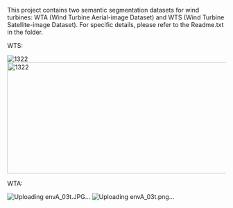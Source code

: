 This project contains two semantic segmentation datasets for wind turbines: WTA (Wind Turbine Aerial-image Dataset) and WTS (Wind Turbine Satellite-image Dataset). For specific details, please refer to the Readme.txt in the folder.

WTS:

![1322](https://github.com/user-attachments/assets/e0b08ab5-2317-4785-8370-3978a691a7c3)
<img width="512" height="256" alt="1322" src="https://github.com/user-attachments/assets/ec4baf3b-4eca-4ef3-a4bb-c257458bdcc4" />

WTA:

![Uploading envA_03t.JPG…]()
![Uploading envA_03t.png…]()
